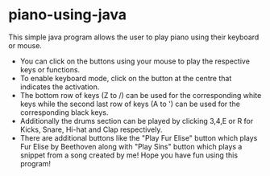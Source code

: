﻿# piano-using-java
This simple java program allows the user to play piano using their keyboard or mouse.
  - You can click on the buttons using your mouse to play the respective keys or functions.
  - To enable keyboard mode, click on the button at the centre that indicates the activation.
  - The bottom row of keys (Z to /) can be used for the corresponding white keys while the second last row of keys (A to ') can be used for the corresponding black keys.
  - Additionally the drums section can be played by clicking 3,4,E or R for Kicks, Snare, Hi-hat and Clap respectively.
  - There are additional buttons like the "Play Fur Elise" button which plays Fur Elise by Beethoven along with "Play Sins" button which plays a snippet from a song created by me!
Hope you have fun using this program!
